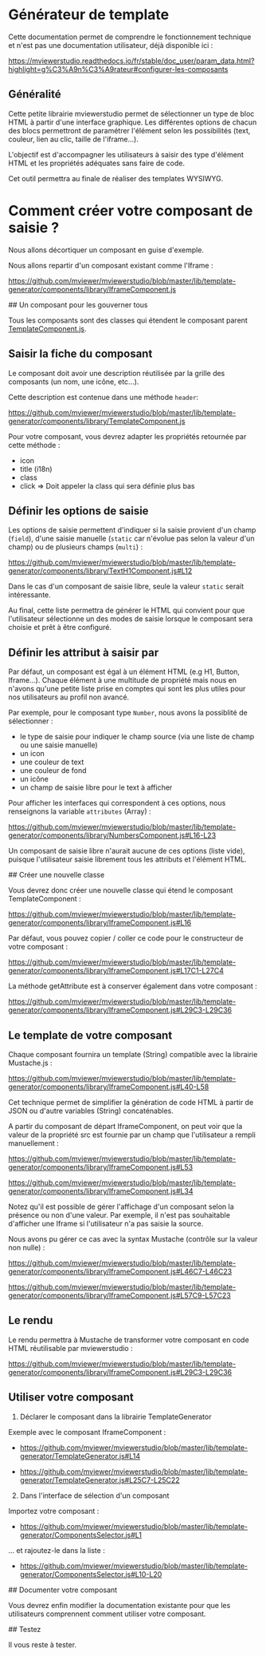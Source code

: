 # Générateur de template

Cette documentation permet de comprendre le fonctionnement technique et n'est pas une documentation utilisateur, déjà disponible ici : 

https://mviewerstudio.readthedocs.io/fr/stable/doc_user/param_data.html?highlight=g%C3%A9n%C3%A9rateur#configurer-les-composants

## Généralité

Cette petite librairie mviewerstudio permet de sélectionner un type de bloc HTML à partir d'une interface graphique.
Les différentes options de chacun des blocs permettront de paramétrer l'élément selon les possibilités (text, couleur, lien au clic, taille de l'iframe...).

L'objectif est d'accompagner les utilisateurs à saisir des type d'élément HTML et les propriétés adéquates sans faire de code.

Cet outil permettra au finale de réaliser des templates WYSIWYG.

# Comment créer votre composant de saisie ?

Nous allons décortiquer un composant en guise d'exemple.

Nous allons repartir d'un composant existant comme l'Iframe :

https://github.com/mviewer/mviewerstudio/blob/master/lib/template-generator/components/library/IframeComponent.js


## Un composant pour les gouverner tous

Tous les composants sont des classes qui étendent le composant parent [TemplateComponent.js](https://github.com/mviewer/mviewerstudio/blob/master/lib/template-generator/components/library/TemplateComponent.js).



## Saisir la fiche du composant

Le composant doit avoir une description réutilisée par la grille des composants (un nom, une icône, etc...).

Cette description est contenue dans une méthode `header`:

https://github.com/mviewer/mviewerstudio/blob/master/lib/template-generator/components/library/TemplateComponent.js

Pour votre composant, vous devrez adapter les propriétés retournée par cette méthode :

- icon
- title (i18n)
- class
- click => Doit appeler la class qui sera définie plus bas

## Définir les options de saisie

Les options de saisie permettent d'indiquer si la saisie provient d'un champ (`field`), d'une saisie manuelle (`static` car n'évolue pas selon la valeur d'un champ) ou de plusieurs champs (`multi`) :

https://github.com/mviewer/mviewerstudio/blob/master/lib/template-generator/components/library/TextH1Component.js#L12

Dans le cas d'un composant de saisie libre, seule la valeur `static` serait intéressante.

Au final, cette liste permettra de générer le HTML qui convient pour que l'utilisateur sélectionne un des modes de saisie lorsque le composant sera choisie et prêt à être configuré.

## Définir les attribut à saisir par

Par défaut, un composant est égal à un élément HTML (e.g H1, Button, Iframe...).
Chaque élément à une multitude de propriété mais nous en n'avons qu'une petite liste prise en comptes qui sont les plus utiles pour nos utilisateurs au profil non avancé.

Par exemple, pour le composant type `Number`, nous avons la possiblité de sélectionner :

- le type de saisie pour indiquer le champ source (via une liste de champ ou une saisie manuelle)
- un icon
- une couleur de text
- une couleur de fond
- un icône
- un champ de saisie libre pour le text à afficher

Pour afficher les interfaces qui correspondent à ces options, nous renseignons la variable `attributes` (Array) :

https://github.com/mviewer/mviewerstudio/blob/master/lib/template-generator/components/library/NumbersComponent.js#L16-L23

Un composant de saisie libre n'aurait aucune de ces options (liste vide), puisque l'utilisateur saisie librement tous les attributs et l'élément HTML.

## Créer une nouvelle classe

Vous devrez donc créer une nouvelle classe qui étend le composant TemplateComponent :

https://github.com/mviewer/mviewerstudio/blob/master/lib/template-generator/components/library/IframeComponent.js#L16

Par défaut, vous pouvez copier / coller ce code pour le constructeur de votre composant :

https://github.com/mviewer/mviewerstudio/blob/master/lib/template-generator/components/library/IframeComponent.js#L17C1-L27C4


La méthode getAttribute est à conserver également dans votre composant : 

https://github.com/mviewer/mviewerstudio/blob/master/lib/template-generator/components/library/IframeComponent.js#L29C3-L29C36

## Le template de votre composant

Chaque composant fournira un template (String) compatible avec la librairie Mustache.js :

https://github.com/mviewer/mviewerstudio/blob/master/lib/template-generator/components/library/IframeComponent.js#L40-L58

Cet technique permet de simplifier la génération de code HTML à partir de JSON ou d'autre variables (String) concaténables.

A partir du composant de départ IframeComponent, on peut voir que la valeur de la propriété src est fournie par un champ que l'utilisateur a rempli manuellement :

https://github.com/mviewer/mviewerstudio/blob/master/lib/template-generator/components/library/IframeComponent.js#L53

https://github.com/mviewer/mviewerstudio/blob/master/lib/template-generator/components/library/IframeComponent.js#L34


Notez qu'il est possible de gérer l'affichage d'un composant selon la présence ou non d'une valeur.
Par exemple, il n'est pas souhaitable d'afficher une Iframe si l'utilisateur n'a pas saisie la source.

Nous avons pu gérer ce cas avec la syntax Mustache (contrôle sur la valeur non nulle) : 

https://github.com/mviewer/mviewerstudio/blob/master/lib/template-generator/components/library/IframeComponent.js#L46C7-L46C23

https://github.com/mviewer/mviewerstudio/blob/master/lib/template-generator/components/library/IframeComponent.js#L57C9-L57C23


## Le rendu

Le rendu permettra à Mustache de transformer votre composant en code HTML réutilisable par mviewerstudio :

https://github.com/mviewer/mviewerstudio/blob/master/lib/template-generator/components/library/IframeComponent.js#L29C3-L29C36


## Utiliser votre composant

1. Déclarer le composant dans la librairie TemplateGenerator

Exemple avec le composant IframeComponent :

- https://github.com/mviewer/mviewerstudio/blob/master/lib/template-generator/TemplateGenerator.js#L14

- https://github.com/mviewer/mviewerstudio/blob/master/lib/template-generator/TemplateGenerator.js#L25C7-L25C22


2. Dans l'interface de sélection d'un composant

Importez votre composant :

- https://github.com/mviewer/mviewerstudio/blob/master/lib/template-generator/ComponentsSelector.js#L1

... et rajoutez-le dans la liste :

- https://github.com/mviewer/mviewerstudio/blob/master/lib/template-generator/ComponentsSelector.js#L10-L20


## Documenter votre composant

Vous devrez enfin modifier la documentation existante pour que les utilisateurs comprennent comment utiliser votre composant.

## Testez

Il vous reste à tester.
